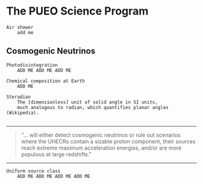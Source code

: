 # The PUEO Science Program

```{glossary}
Air shower
    add me
```

##  Cosmogenic Neutrinos

```{glossary}
Photodisintegration
    ADD ME ADD ME ADD ME

Chemical composition at Earth
    ADD ME

Steradian
    The [dimensionless] unit of solid angle in SI units,
    much analogous to radian, which quantifies planar angles (Wikipedia).
    
```
---

> "... will either detect cosmogenic neutrinos or rule out
> scenarios where the UHECRs contain a sizable proton component, their
> sources reach extreme maximum acceleration energies, and/or are
> more populous at large redshifts."


---

```{glossary}
Uniform source class
    ADD ME ADD ME ADD ME ADD ME
```

